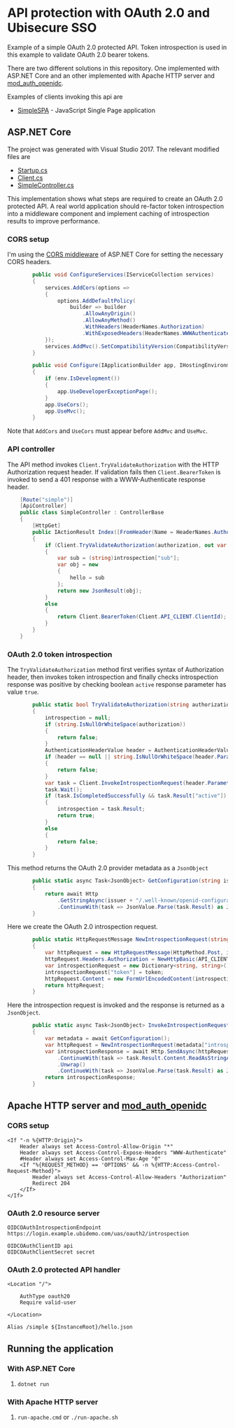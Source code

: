 # API protection with OAuth 2.0 and Ubisecure SSO 

Example of a simple OAuth 2.0 protected API. Token introspection is used in this example to validate OAuth 2.0 bearer tokens.

There are two different solutions in this repository. One implemented with ASP.NET Core and an other implemented with Apache HTTP server and [mod_auth_openidc](https://github.com/zmartzone/mod_auth_openidc).

Examples of clients invoking this api are
* [SimpleSPA](../../../SimpleSPA) - JavaScript Single Page application

## ASP.NET Core

The project was generated with Visual Studio 2017. The relevant modified files are
* [Startup.cs](Startup.cs)
* [Client.cs](OIDC/Client.cs)
* [SimpleController.cs](Controllers/SimpleController.cs)

This implementation shows what steps are required to create an OAuth 2.0 protected API. A real world application should re-factor token introspection into a middleware component and implement caching of introspection results to improve performance.

### CORS setup

I'm using the [CORS middleware](https://docs.microsoft.com/en-us/aspnet/core/security/cors) of ASP.NET Core for setting the necessary CORS headers.

```c#
        public void ConfigureServices(IServiceCollection services)
        {
            services.AddCors(options =>
            {
                options.AddDefaultPolicy(
                    builder => builder
                        .AllowAnyOrigin()
                        .AllowAnyMethod()
                        .WithHeaders(HeaderNames.Authorization)
                        .WithExposedHeaders(HeaderNames.WWWAuthenticate));
            });
            services.AddMvc().SetCompatibilityVersion(CompatibilityVersion.Version_2_1);
        }
```

```c#
        public void Configure(IApplicationBuilder app, IHostingEnvironment env)
        {
            if (env.IsDevelopment())
            {
                app.UseDeveloperExceptionPage();
            }
            app.UseCors();
            app.UseMvc();
        }
```

Note that `AddCors` and `UseCors` must appear before `AddMvc` and `UseMvc`.

### API controller

The API method invokes `Client.TryValidateAuthorization` with the HTTP Authorization request header. If validation fails then `Client.BearerToken` is invoked to send a 401 response with a WWW-Authenticate response header.

```c#
    [Route("simple")]
    [ApiController]
    public class SimpleController : ControllerBase
    {
        [HttpGet]
        public IActionResult Index([FromHeader(Name = HeaderNames.Authorization)] string authorization)
        {
            if (Client.TryValidateAuthorization(authorization, out var introspection))
            {
                var sub = (string)introspection["sub"];
                var obj = new
                {
                    hello = sub
                };
                return new JsonResult(obj);
            }
            else
            {
                return Client.BearerToken(Client.API_CLIENT.ClientId);
            }
        }
    }
```

### OAuth 2.0 token introspection 

The `TryValidateAuthorization` method first verifies syntax of Authorization header, then invokes token introspection and finally checks introspection response was positive by checking boolean `active` response parameter has value `true`.

```c#
        public static bool TryValidateAuthorization(string authorization, out JsonObject introspection)
        {
            introspection = null;
            if (string.IsNullOrWhiteSpace(authorization))
            {
                return false;
            }
            AuthenticationHeaderValue header = AuthenticationHeaderValue.Parse(authorization);
            if (header == null || string.IsNullOrWhiteSpace(header.Parameter) || "Bearer" != header.Scheme)
            {
                return false;
            }
            var task = Client.InvokeIntrospectionRequest(header.Parameter);
            task.Wait();
            if (task.IsCompletedSuccessfully && task.Result["active"])
            {
                introspection = task.Result;
                return true;
            }
            else
            {
                return false;
            }
        }
```

This method returns the OAuth 2.0 provider metadata as a `JsonObject`

```c#
        public static async Task<JsonObject> GetConfiguration(string issuer = ISSUER)
        {
            return await Http
                .GetStringAsync(issuer + "/.well-known/openid-configuration")
                .ContinueWith(task => JsonValue.Parse(task.Result) as JsonObject);
        }
```

Here we create the OAuth 2.0 introspection request. 

```c#
        public static HttpRequestMessage NewIntrospectionRequest(string introspectionEndpoint, string token)
        {
            var httpRequest = new HttpRequestMessage(HttpMethod.Post, introspectionEndpoint);
            httpRequest.Headers.Authorization = NewHttpBasic(API_CLIENT.ClientId, API_CLIENT.ClientSecret);
            var introspectionRequest = new Dictionary<string, string>();
            introspectionRequest["token"] = token;
            httpRequest.Content = new FormUrlEncodedContent(introspectionRequest);
            return httpRequest;
        }
```

Here the introspection request is invoked and the response is returned as a `JsonObject`.

```c#
        public static async Task<JsonObject> InvokeIntrospectionRequest(string token)
        {
            var metadata = await GetConfiguration();
            var httpRequest = NewIntrospectionRequest(metadata["introspection_endpoint"], token);
            var introspectionResponse = await Http.SendAsync(httpRequest)
                .ContinueWith(task => task.Result.Content.ReadAsStringAsync())
                .Unwrap()
                .ContinueWith(task => JsonValue.Parse(task.Result) as JsonObject);
            return introspectionResponse;
        }
```

## Apache HTTP server and [mod_auth_openidc](https://github.com/zmartzone/mod_auth_openidc)

### CORS setup

```
<If "-n %{HTTP:Origin}">
    Header always set Access-Control-Allow-Origin "*"
    Header always set Access-Control-Expose-Headers "WWW-Authenticate"
    #Header always set Access-Control-Max-Age "0"
    <If "%{REQUEST_METHOD} == 'OPTIONS' && -n %{HTTP:Access-Control-Request-Method}">
        Header always set Access-Control-Allow-Headers "Authorization"
        Redirect 204
    </If>
</If>
```

### OAuth 2.0 resource server

```
OIDCOAuthIntrospectionEndpoint https://login.example.ubidemo.com/uas/oauth2/introspection

OIDCOAuthClientID api
OIDCOAuthClientSecret secret
```

### OAuth 2.0 protected API handler

```
<Location "/">

    AuthType oauth20
    Require valid-user

</Location>

Alias /simple ${InstanceRoot}/hello.json
```

## Running the application

### With ASP.NET Core

1. `dotnet run`

### With Apache HTTP server

1. `run-apache.cmd` or `./run-apache.sh`
